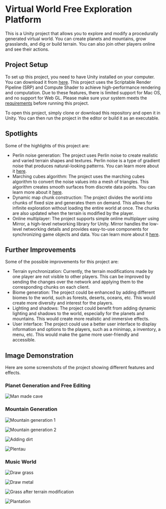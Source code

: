 # Virtual World Free Exploration Platform

This is a Unity project that allows you to explore and modify a procedurally generated virtual world. You can create planets and mountains, grow grasslands, and dig or build terrain. You can also join other players online and see their actions.

## Project Setup

To set up this project, you need to have Unity installed on your computer. You can download it from [here](https://unity.com/). This project uses the Scriptable Render Pipeline (SRP) and Compute Shader to achieve high-performance rendering and computation. Due to these features, there is limited support for Mac OS, and no support for Web GL. Please make sure your system meets the [requirements](https://docs.unity3d.com/Manual/ComputeShaders.html) before running this project.

To open this project, simply clone or download this repository and open it in Unity. You can then run the project in the editor or build it as an executable.

## Spotlights

Some of the highlights of this project are:

- Perlin noise generation: The project uses Perlin noise to create realistic and varied terrain shapes and textures. Perlin noise is a type of gradient noise that produces natural-looking patterns. You can learn more about it [here](https://en.wikipedia.org/wiki/Perlin_noise).
- Marching cubes algorithm: The project uses the marching cubes algorithm to convert the noise values into a mesh of triangles. This algorithm creates smooth surfaces from discrete data points. You can learn more about it [here](https://en.wikipedia.org/wiki/Marching_cubes).
- Dynamic map chunk construction: The project divides the world into chunks of fixed size and generates them on demand. This allows for infinite exploration without loading the entire world at once. The chunks are also updated when the terrain is modified by the player.
- Online multiplayer: The project supports simple online multiplayer using Mirror, a high-level networking library for Unity. Mirror handles the low-level networking details and provides easy-to-use components for synchronizing game objects and data. You can learn more about it [here](https://mirror-networking.com/).

## Further Improvements

Some of the possible improvements for this project are:

- Terrain synchronization: Currently, the terrain modifications made by one player are not visible to other players. This can be improved by sending the changes over the network and applying them to the corresponding chunks on each client.
- Biome generation: The project could be enhanced by adding different biomes to the world, such as forests, deserts, oceans, etc. This would create more diversity and interest for the players.
- Lighting and shadows: The project could benefit from adding dynamic lighting and shadows to the world, especially for the planets and mountains. This would create more realistic and immersive effects.
- User interface: The project could use a better user interface to display information and options to the players, such as a minimap, a inventory, a menu, etc. This would make the game more user-friendly and accessible.

## Image Demonstration

Here are some screenshots of the project showing different features and effects.

### Planet Generation and Free Editing

![Man made cave](./img/PlanetGenerationAndFreeEditing/man_made_cave.png)

### Mountain Generation

![Mountain generation 1](./img/MountainGeneration/mountain_gen_1.png)

![Mountain generation 2](./img/MountainGeneration/mountain_gen_2.png)

![Adding dirt](./img/MountainGeneration/adding_dirt.png)

![Plentau](./img/MountainGeneration/plentau.png)

### Music World

![Draw grass](./img/MusicWorld/draw_grass.png)

![Draw metal](./img/MusicWorld/draw_metal.png)

![Grass after terrain modification](./img/MusicWorld/grass_after_treeain_modification.png)

![Plantation](./img/MusicWorld/plantation.png)
